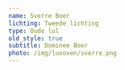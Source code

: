 ```yaml
---
name: Sverre Boer
lichting: Tweede lichting
type: Oude lul
old_style: true
subtitle: Dominee Boer
photo: /img/luxoven/sverre.png
---
```

